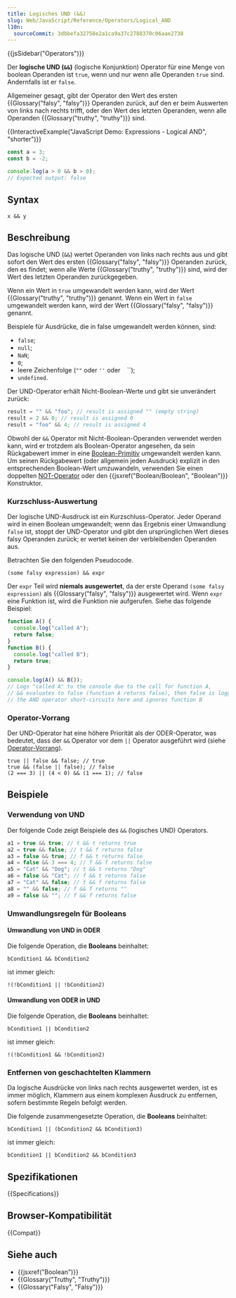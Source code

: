 ```yaml
---
title: Logisches UND (&&)
slug: Web/JavaScript/Reference/Operators/Logical_AND
l10n:
  sourceCommit: 3dbbefa32758e2a1ca9a37c2788370c06aae2738
---
```


{{jsSidebar("Operators")}}

Der **logische UND (`&&`)** (logische Konjunktion) Operator für eine Menge von boolean Operanden ist `true`, wenn und nur wenn alle Operanden `true` sind. Andernfalls ist er `false`.

Allgemeiner gesagt, gibt der Operator den Wert des ersten {{Glossary("falsy", "falsy")}} Operanden zurück, auf den er beim Auswerten von links nach rechts trifft, oder den Wert des letzten Operanden, wenn alle Operanden {{Glossary("truthy", "truthy")}} sind.

{{InteractiveExample("JavaScript Demo: Expressions - Logical AND", "shorter")}}

```js interactive-example
const a = 3;
const b = -2;

console.log(a > 0 && b > 0);
// Expected output: false
```

## Syntax

```js-nolint
x && y
```

## Beschreibung

Das logische UND (`&&`) wertet Operanden von links nach rechts aus und gibt sofort den Wert des ersten {{Glossary("falsy", "falsy")}} Operanden zurück, den es findet; wenn alle Werte {{Glossary("truthy", "truthy")}} sind, wird der Wert des letzten Operanden zurückgegeben.

Wenn ein Wert in `true` umgewandelt werden kann, wird der Wert {{Glossary("truthy", "truthy")}} genannt. Wenn ein Wert in `false` umgewandelt werden kann, wird der Wert {{Glossary("falsy", "falsy")}} genannt.

Beispiele für Ausdrücke, die in false umgewandelt werden können, sind:

- `false`;
- `null`;
- `NaN`;
- `0`;
- leere Zeichenfolge (`""` oder `''` oder ` ` ``);
- `undefined`.

Der UND-Operator erhält Nicht-Boolean-Werte und gibt sie unverändert zurück:

```js
result = "" && "foo"; // result is assigned "" (empty string)
result = 2 && 0; // result is assigned 0
result = "foo" && 4; // result is assigned 4
```

Obwohl der `&&` Operator mit Nicht-Boolean-Operanden verwendet werden kann, wird er trotzdem als Boolean-Operator angesehen, da sein Rückgabewert immer in eine [Boolean-Primitiv](/de/docs/Web/JavaScript/Guide/Data_structures#boolean_type) umgewandelt werden kann.
Um seinen Rückgabewert (oder allgemein jeden Ausdruck) explizit in den entsprechenden Boolean-Wert umzuwandeln, verwenden Sie einen doppelten [NOT-Operator](/de/docs/Web/JavaScript/Reference/Operators/Logical_NOT) oder den {{jsxref("Boolean/Boolean", "Boolean")}} Konstruktor.

### Kurzschluss-Auswertung

Der logische UND-Ausdruck ist ein Kurzschluss-Operator.
Jeder Operand wird in einen Boolean umgewandelt; wenn das Ergebnis einer Umwandlung `false` ist, stoppt der UND-Operator und gibt den ursprünglichen Wert dieses falsy Operanden zurück; er wertet keinen der verbleibenden Operanden aus.

Betrachten Sie den folgenden Pseudocode.

```plain
(some falsy expression) && expr
```

Der `expr` Teil wird **niemals ausgewertet**, da der erste Operand `(some falsy expression)` als {{Glossary("falsy", "falsy")}} ausgewertet wird.
Wenn `expr` eine Funktion ist, wird die Funktion nie aufgerufen.
Siehe das folgende Beispiel:

```js
function A() {
  console.log("called A");
  return false;
}
function B() {
  console.log("called B");
  return true;
}

console.log(A() && B());
// Logs "called A" to the console due to the call for function A,
// && evaluates to false (function A returns false), then false is logged to the console;
// the AND operator short-circuits here and ignores function B
```

### Operator-Vorrang

Der UND-Operator hat eine höhere Priorität als der ODER-Operator, was bedeutet, dass der `&&` Operator vor dem `||` Operator ausgeführt wird (siehe [Operator-Vorrang](/de/docs/Web/JavaScript/Reference/Operators/Operator_precedence)).

```js-nolint
true || false && false; // true
true && (false || false); // false
(2 === 3) || (4 < 0) && (1 === 1); // false
```

## Beispiele

### Verwendung von UND

Der folgende Code zeigt Beispiele des `&&` (logisches UND) Operators.

```js
a1 = true && true; // t && t returns true
a2 = true && false; // t && f returns false
a3 = false && true; // f && t returns false
a4 = false && 3 === 4; // f && f returns false
a5 = "Cat" && "Dog"; // t && t returns "Dog"
a6 = false && "Cat"; // f && t returns false
a7 = "Cat" && false; // t && f returns false
a8 = "" && false; // f && f returns ""
a9 = false && ""; // f && f returns false
```

### Umwandlungsregeln für Booleans

#### Umwandlung von UND in ODER

Die folgende Operation, die **Booleans** beinhaltet:

```js-nolint
bCondition1 && bCondition2
```

ist immer gleich:

```js-nolint
!(!bCondition1 || !bCondition2)
```

#### Umwandlung von ODER in UND

Die folgende Operation, die **Booleans** beinhaltet:

```js-nolint
bCondition1 || bCondition2
```

ist immer gleich:

```js-nolint
!(!bCondition1 && !bCondition2)
```

### Entfernen von geschachtelten Klammern

Da logische Ausdrücke von links nach rechts ausgewertet werden, ist es immer möglich, Klammern aus einem komplexen Ausdruck zu entfernen, sofern bestimmte Regeln befolgt werden.

Die folgende zusammengesetzte Operation, die **Booleans** beinhaltet:

```js-nolint
bCondition1 || (bCondition2 && bCondition3)
```

ist immer gleich:

```js-nolint
bCondition1 || bCondition2 && bCondition3
```

## Spezifikationen

{{Specifications}}

## Browser-Kompatibilität

{{Compat}}

## Siehe auch

- {{jsxref("Boolean")}}
- {{Glossary("Truthy", "Truthy")}}
- {{Glossary("Falsy", "Falsy")}}
